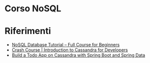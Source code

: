 # Corso NoSQL

# Riferimenti
* [NoSQL Database Tutorial – Full Course for Beginners](https://www.youtube.com/watch?v=xh4gy1lbL2k)
* [Crash Course | Introduction to Cassandra for Developers](https://www.youtube.com/watch?v=jgqu1BcSKUI)
* [Build a Todo App on Cassandra with Spring Boot and Spring Data](https://www.youtube.com/watch?v=YutF0WgNtl4)
